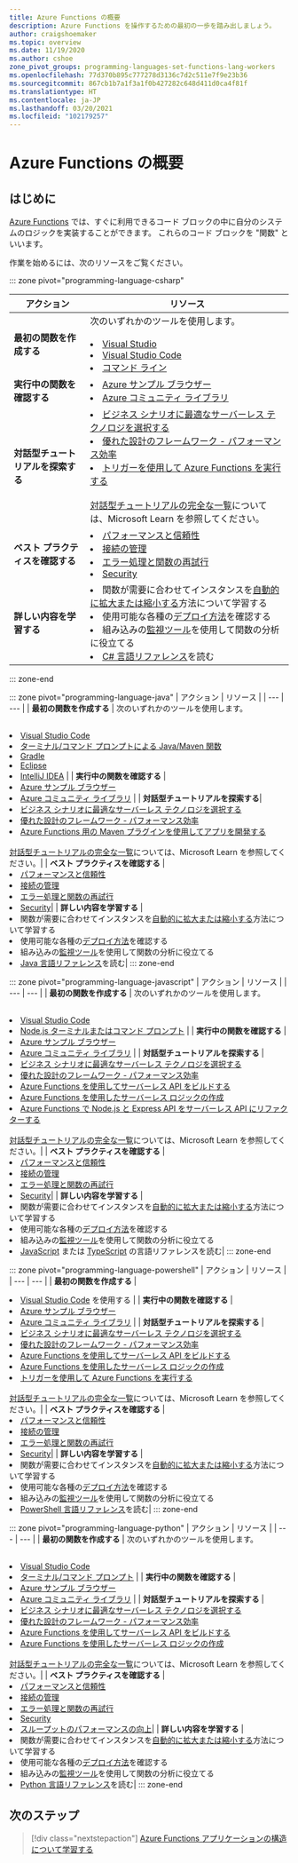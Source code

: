 ```yaml
---
title: Azure Functions の概要
description: Azure Functions を操作するための最初の一歩を踏み出しましょう。
author: craigshoemaker
ms.topic: overview
ms.date: 11/19/2020
ms.author: cshoe
zone_pivot_groups: programming-languages-set-functions-lang-workers
ms.openlocfilehash: 77d370b895c777278d3136c7d2c511e7f9e23b36
ms.sourcegitcommit: 867cb1b7a1f3a1f0b427282c648d411d0ca4f81f
ms.translationtype: HT
ms.contentlocale: ja-JP
ms.lasthandoff: 03/20/2021
ms.locfileid: "102179257"
---
```

# <a name="getting-started-with-azure-functions"></a>Azure Functions の概要

## <a name="introduction"></a>はじめに

[Azure Functions](./functions-overview.md) では、すぐに利用できるコード ブロックの中に自分のシステムのロジックを実装することができます。 これらのコード ブロックを "関数" といいます。

作業を始めるには、次のリソースをご覧ください。

::: zone pivot="programming-language-csharp"

| アクション | リソース |
| --- | --- |
| **最初の関数を作成する** | 次のいずれかのツールを使用します。<br><br><li>[Visual Studio](./functions-create-your-first-function-visual-studio.md)<li>[Visual Studio Code](./create-first-function-vs-code-csharp.md)<li>[コマンド ライン](./create-first-function-cli-csharp.md) |
| **実行中の関数を確認する** | <li>[Azure サンプル ブラウザー](/samples/browse/?expanded=azure&languages=csharp&products=azure-functions)<li>[Azure コミュニティ ライブラリ](https://www.serverlesslibrary.net/?technology=Functions%202.x&language=C%23) |
| **対話型チュートリアルを探索する**| <li>[ビジネス シナリオに最適なサーバーレス テクノロジを選択する](/learn/modules/serverless-fundamentals/)<li>[優れた設計のフレームワーク - パフォーマンス効率](/learn/modules/azure-well-architected-performance-efficiency/)<li>[トリガーを使用して Azure Functions を実行する](/learn/modules/execute-azure-function-with-triggers/) <br><br>[対話型チュートリアルの完全な一覧](/learn/browse/?expanded=azure&products=azure-functions)については、Microsoft Learn を参照してください。|
| **ベスト プラクティスを確認する** |<li>[パフォーマンスと信頼性](./functions-best-practices.md)<li>[接続の管理](./manage-connections.md)<li>[エラー処理と関数の再試行](./functions-bindings-error-pages.md?tabs=csharp)<li>[Security](./security-concepts.md)|
| **詳しい内容を学習する** | <li>関数が需要に合わせてインスタンスを[自動的に拡大または縮小する](./functions-scale.md)方法について学習する<li>使用可能な各種の[デプロイ方法](./functions-deployment-technologies.md)を確認する<li>組み込みの[監視ツール](./functions-monitoring.md)を使用して関数の分析に役立てる<li>[C# 言語リファレンス](./functions-dotnet-class-library.md)を読む|

::: zone-end

::: zone pivot="programming-language-java"
| アクション | リソース |
| --- | --- |
| **最初の関数を作成する** | 次のいずれかのツールを使用します。<br><br><li>[Visual Studio Code](./create-first-function-vs-code-java.md)<li>[ターミナル/コマンド プロンプトによる Java/Maven 関数](./create-first-function-cli-java.md)<li>[Gradle](./functions-create-first-java-gradle.md)<li>[Eclipse](./functions-create-maven-eclipse.md)<li>[IntelliJ IDEA](./functions-create-maven-intellij.md) |
| **実行中の関数を確認する** | <li>[Azure サンプル ブラウザー](/samples/browse/?expanded=azure&languages=java&products=azure-functions)<li>[Azure コミュニティ ライブラリ](https://www.serverlesslibrary.net/?technology=Functions%202.x&language=Java) |
| **対話型チュートリアルを探索する**| <li>[ビジネス シナリオに最適なサーバーレス テクノロジを選択する](/learn/modules/serverless-fundamentals/)<li>[優れた設計のフレームワーク - パフォーマンス効率](/learn/modules/azure-well-architected-performance-efficiency/)<li>[Azure Functions 用の Maven プラグインを使用してアプリを開発する](/learn/modules/develop-azure-functions-app-with-maven-plugin/) <br><br>[対話型チュートリアルの完全な一覧](/learn/browse/?expanded=azure&products=azure-functions)については、Microsoft Learn を参照してください。|
| **ベスト プラクティスを確認する** |<li>[パフォーマンスと信頼性](./functions-best-practices.md)<li>[接続の管理](./manage-connections.md)<li>[エラー処理と関数の再試行](./functions-bindings-error-pages.md?tabs=java)<li>[Security](./security-concepts.md)|
| **詳しい内容を学習する** | <li>関数が需要に合わせてインスタンスを[自動的に拡大または縮小する](./functions-scale.md)方法について学習する<li>使用可能な各種の[デプロイ方法](./functions-deployment-technologies.md)を確認する<li>組み込みの[監視ツール](./functions-monitoring.md)を使用して関数の分析に役立てる<li>[Java 言語リファレンス](./functions-reference-java.md)を読む|
::: zone-end

::: zone pivot="programming-language-javascript"
| アクション | リソース |
| --- | --- |
| **最初の関数を作成する** | 次のいずれかのツールを使用します。<br><br><li>[Visual Studio Code](./create-first-function-vs-code-node.md)<li>[Node.js ターミナルまたはコマンド プロンプト](./create-first-function-cli-node.md) |
| **実行中の関数を確認する** | <li>[Azure サンプル ブラウザー](/samples/browse/?expanded=azure&languages=javascript%2ctypescript&products=azure-functions)<li>[Azure コミュニティ ライブラリ](https://www.serverlesslibrary.net/?technology=Functions%202.x&language=JavaScript%2CTypeScript) |
| **対話型チュートリアルを探索する** | <li>[ビジネス シナリオに最適なサーバーレス テクノロジを選択する](/learn/modules/serverless-fundamentals/)<li>[優れた設計のフレームワーク - パフォーマンス効率](/learn/modules/azure-well-architected-performance-efficiency/)<li>[Azure Functions を使用してサーバーレス API をビルドする](/learn/modules/build-api-azure-functions/)<li>[Azure Functions を使用したサーバーレス ロジックの作成](/learn/modules/create-serverless-logic-with-azure-functions/)<li>[Azure Functions で Node.js と Express API をサーバーレス API にリファクターする](/learn/modules/shift-nodejs-express-apis-serverless/) <br><br>[対話型チュートリアルの完全な一覧](/learn/browse/?expanded=azure&products=azure-functions)については、Microsoft Learn を参照してください。|
| **ベスト プラクティスを確認する** |<li>[パフォーマンスと信頼性](./functions-best-practices.md)<li>[接続の管理](./manage-connections.md)<li>[エラー処理と関数の再試行](./functions-bindings-error-pages.md?tabs=javascript)<li>[Security](./security-concepts.md)|
| **詳しい内容を学習する** | <li>関数が需要に合わせてインスタンスを[自動的に拡大または縮小する](./functions-scale.md)方法について学習する<li>使用可能な各種の[デプロイ方法](./functions-deployment-technologies.md)を確認する<li>組み込みの[監視ツール](./functions-monitoring.md)を使用して関数の分析に役立てる<li>[JavaScript](./functions-reference-node.md) または [TypeScript](./functions-reference-node.md#typescript) の言語リファレンスを読む|
::: zone-end

::: zone pivot="programming-language-powershell"
| アクション | リソース |
| --- | --- |
| **最初の関数を作成する** | <li>[Visual Studio Code](./create-first-function-vs-code-powershell.md) を使用する |
| **実行中の関数を確認する** | <li>[Azure サンプル ブラウザー](/samples/browse/?expanded=azure&languages=powershell&products=azure-functions)<li>[Azure コミュニティ ライブラリ](https://www.serverlesslibrary.net/?technology=Functions%202.x&language=PowerShell) |
| **対話型チュートリアルを探索する** | <li>[ビジネス シナリオに最適なサーバーレス テクノロジを選択する](/learn/modules/serverless-fundamentals/)<li>[優れた設計のフレームワーク - パフォーマンス効率](/learn/modules/azure-well-architected-performance-efficiency/)<li>[Azure Functions を使用してサーバーレス API をビルドする](/learn/modules/build-api-azure-functions/)<li>[Azure Functions を使用したサーバーレス ロジックの作成](/learn/modules/create-serverless-logic-with-azure-functions/)<li>[トリガーを使用して Azure Functions を実行する](/learn/modules/execute-azure-function-with-triggers/) <br><br>[対話型チュートリアルの完全な一覧](/learn/browse/?expanded=azure&products=azure-functions)については、Microsoft Learn を参照してください。|
| **ベスト プラクティスを確認する** |<li>[パフォーマンスと信頼性](./functions-best-practices.md)<li>[接続の管理](./manage-connections.md)<li>[エラー処理と関数の再試行](./functions-bindings-error-pages.md?tabs=powershell)<li>[Security](./security-concepts.md)|
| **詳しい内容を学習する** | <li>関数が需要に合わせてインスタンスを[自動的に拡大または縮小する](./functions-scale.md)方法について学習する<li>使用可能な各種の[デプロイ方法](./functions-deployment-technologies.md)を確認する<li>組み込みの[監視ツール](./functions-monitoring.md)を使用して関数の分析に役立てる<li>[PowerShell 言語リファレンス](./functions-reference-powershell.md)を読む|
::: zone-end

::: zone pivot="programming-language-python"
| アクション | リソース |
| --- | --- |
| **最初の関数を作成する** | 次のいずれかのツールを使用します。<br><br><li>[Visual Studio Code](./create-first-function-vs-code-csharp.md?pivots=programming-language-python)<li>[ターミナル/コマンド プロンプト](./create-first-function-cli-csharp.md?pivots=programming-language-python) |
| **実行中の関数を確認する** | <li>[Azure サンプル ブラウザー](/samples/browse/?expanded=azure&languages=python&products=azure-functions)<li>[Azure コミュニティ ライブラリ](https://www.serverlesslibrary.net/?technology=Functions%202.x&language=Python) |
| **対話型チュートリアルを探索する** | <li>[ビジネス シナリオに最適なサーバーレス テクノロジを選択する](/learn/modules/serverless-fundamentals/)<li>[優れた設計のフレームワーク - パフォーマンス効率](/learn/modules/azure-well-architected-performance-efficiency/)<li>[Azure Functions を使用してサーバーレス API をビルドする](/learn/modules/build-api-azure-functions/)<li>[Azure Functions を使用したサーバーレス ロジックの作成](/learn/modules/create-serverless-logic-with-azure-functions/) <br><br>[対話型チュートリアルの完全な一覧](/learn/browse/?expanded=azure&products=azure-functions)については、Microsoft Learn を参照してください。|
| **ベスト プラクティスを確認する** |<li>[パフォーマンスと信頼性](./functions-best-practices.md)<li>[接続の管理](./manage-connections.md)<li>[エラー処理と関数の再試行](./functions-bindings-error-pages.md?tabs=python)<li>[Security](./security-concepts.md)<li>[スループットのパフォーマンスの向上](./python-scale-performance-reference.md)|
| **詳しい内容を学習する** | <li>関数が需要に合わせてインスタンスを[自動的に拡大または縮小する](./functions-scale.md)方法について学習する<li>使用可能な各種の[デプロイ方法](./functions-deployment-technologies.md)を確認する<li>組み込みの[監視ツール](./functions-monitoring.md)を使用して関数の分析に役立てる<li>[Python 言語リファレンス](./functions-reference-python.md)を読む|
::: zone-end

## <a name="next-steps"></a>次のステップ

> [!div class="nextstepaction"]
> [Azure Functions アプリケーションの構造について学習する](./functions-reference.md)
